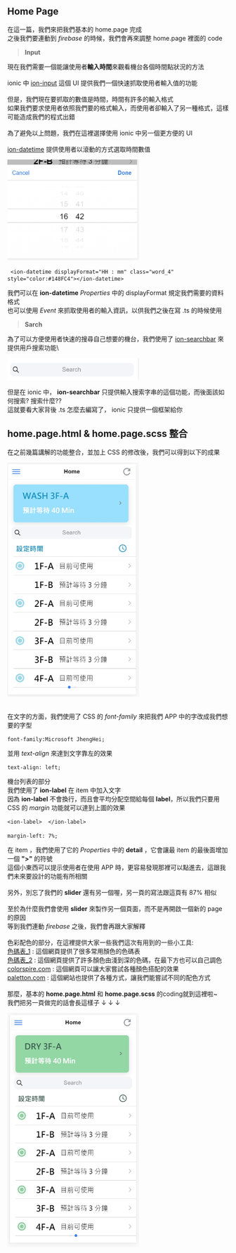 ## Home Page

在這一篇，我們來把我們基本的 home.page 完成\
之後我們要連動到 *firebase* 的時候，我們會再來調整 home.page 裡面的 code
 
> **Input**

現在我們需要一個能讓使用者**輸入時間**來觀看機台各個時間點狀況的方法\
\
ionic 中 [ion-input](https://ionicframework.com/docs/api/input) 這個 UI 提供我們一個快速抓取使用者輸入值的功能\
\
但是，我們現在要抓取的數值是時間，時間有許多的輸入格式\
如果我們要求使用者依照我們要的格式輸入，而使用者卻輸入了另一種格式，這樣可能造成我們的程式出錯\
\
為了避免以上問題，我們在這裡選擇使用 ionic 中另一個更方便的 UI \
\
[ion-datetime](https://ionicframework.com/docs/api/datetime) 提供使用者以滾動的方式選取時間數值

<img src="教程圖片/1572856967131.jpg" width="300px" height="230px">

     <ion-datetime displayFormat="HH : mm" class="word_4" style="color:#148FC4"></ion-datetime>

我們可以在 **ion-datetime** *Properties* 中的 displayFormat 規定我們需要的資料格式\
也可以使用 *Event* 來抓取使用者的輸入資訊，以供我們之後在寫 .ts 的時候使用

> **Sarch**

為了可以方便使用者快速的搜尋自己想要的機台，我們使用了 [ion-searchbar](https://ionicframework.com/docs/api/searchbar) 來提供用戶搜索功能\

<img src="教程圖片/1572868109977.jpg" width="300px" height="50px">

但是在 ionic 中， **ion-searchbar** 只提供輸入搜索字串的這個功能，而後面該如何搜索? 搜索什麼?? \
這就要看大家背後 .ts 怎麼去編寫了， ionic 只提供一個框架給你

## home.page.html & home.page.scss 整合

在之前幾篇講解的功能整合，並加上 CSS 的修改後，我們可以得到以下的成果

<img src="教程圖片/1572868889800.jpg" width="300px" height="534px">

\
在文字的方面，我們使用了 CSS 的 *font-family* 來把我們 APP 中的字改成我們想要的字型

    font-family:Microsoft JhengHei;

並用 *text-align* 來達到文字靠左的效果

    text-align: left;

機台列表的部分\
我們使用了 **ion-label** 在 item 中加入文字\
因為 **ion-label** 不會換行，而且會平均分配空間給每個 **label**，所以我們只要用 CSS 的 *margin* 功能就可以達到上圖的效果

    <ion-label>  </ion-label>
    
    margin-left: 7%;

在 item ，我們使用了它的 *Properties* 中的 **detail** ，它會讓最 item 的最後面增加一個 **">"** 的符號 \
這個小東西可以提示使用者在使用 APP 時，更容易發現那裡可以點進去，這跟我們未來要設計的功能有所相關\
\
另外，別忘了我們的 **slider** 還有另一個喔，另一頁的寫法跟這頁有 87% 相似\
\
至於為什麼我們會使用 **slider** 來製作另一個頁面，而不是再開啟一個新的 page 的原因\
等到我們連動 *firebase* 之後，我們會再跟大家解釋\
\
色彩配色的部分，在這裡提供大家一些我們這次有用到的一些小工具: \
[色碼表_1](https://www.toodoo.com/db/color.html) : 這個網頁提供了很多常用顏色的色碼表\
[色碼表_2](https://www.ifreesite.com/color/) : 這個網頁提供了許多顏色由淺到深的色碼，在最下方也可以自己調色\
[colorspire.com](https://www.colorspire.com/) : 這個網頁可以讓大家嘗試各種顏色搭配的效果\
[paletton.com](http://paletton.com/#uid=33r0u0kgQXl3M+MbaZnlEU2qbNW) : 這個網站也提供了各種方式，讓我們能嘗試不同的配色方式\
\
那麼，基本的 **home.page.html** 和 **home.page.scss** 的coding就到這裡啦~ \
我們把另一頁做完的話會長這樣子 ↓ ↓ ↓

<img src="教程圖片/1572868905653.jpg" width="300px" height="534px">










